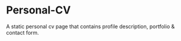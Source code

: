 # Personal-CV
A static personal cv page that contains profile description, portfolio & contact form. 
